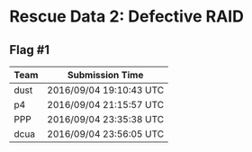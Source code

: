 # Rescue Data 2: Defective RAID

## Flag #1

|Team|Submission Time|
|------------|------------------|
|dust|2016/09/04 19:10:43 UTC|
|p4|2016/09/04 21:15:57 UTC|
|PPP|2016/09/04 23:35:38 UTC|
|dcua|2016/09/04 23:56:05 UTC|


